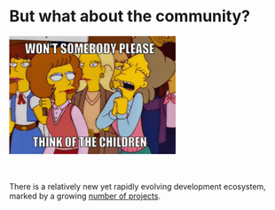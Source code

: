 # But what about the community?

<img src="assets/children.webp" width=300 style="display: block; margin-bottom: 50px;" />

There is a relatively new yet rapidly evolving development ecosystem, marked by a growing [number of projects](https://github.com/mbasso/awesome-wasm#web-frameworks-libraries).